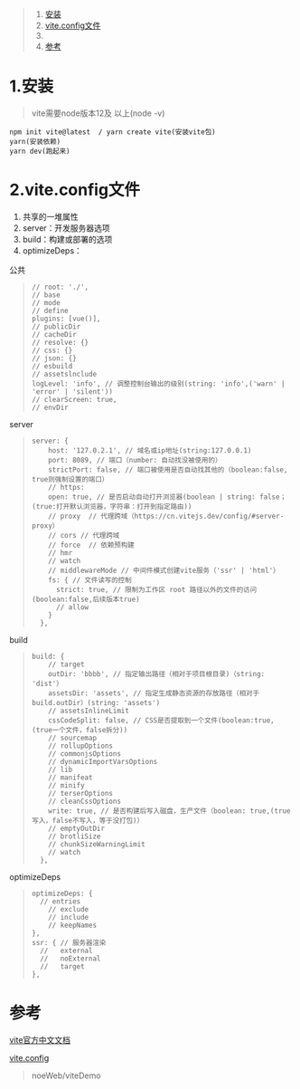> 1. <a href="#h1"> 安装 </a>
> 2. <a href="#h2"> vite.config文件  </a>
> 3. <a href="#h3">  </a>
> 99. <a href="#ck"> 参考 </a>



###  <h1 id="h1"> 1.安装 </h1>

> vite需要node版本12及 以上(node -v)

```
npm init vite@latest  / yarn create vite(安装vite包)
yarn(安装依赖)
yarn dev(跑起来)
```

###  <h1 id="h2"> 2.vite.config文件 </h1>

1. 共享的一堆属性
2. server：开发服务器选项
3. build：构建或部署的选项
4. optimizeDeps：

公共

> ```
> // root: './',
> // base
> // mode
> // define
> plugins: [vue()],
> // publicDir
> // cacheDir
> // resolve: {}
> // css: {}
> // json: {}
> // esbuild
> // assetslnclude
> logLevel: 'info', // 调整控制台输出的级别(string: 'info',('warn' | 'error' | 'silent'))
> // clearScreen: true,
> // envDir
> ```

server

> ```
> server: {
>     host: '127.0.2.1', // 域名或ip地址(string:127.0.0.1)
>     port: 8089, // 端口（number: 自动找没被使用的）
>     strictPort: false, // 端口被使用是否自动找其他的（boolean:false, true则强制设置的端口）
>     // https: 
>     open: true, // 是否启动自动打开浏览器(boolean | string: false； (true:打开默认浏览器，字符串：打开到指定路由))
>     // proxy  // 代理跨域（https://cn.vitejs.dev/config/#server-proxy）
>     // cors // 代理跨域
>     // force  // 依赖预构建
>     // hmr
>     // watch
>     // middlewareMode // 中间件模式创建vite服务（'ssr' | 'html'）
>     fs: { // 文件读写的控制
>       strict: true, // 限制为工作区 root 路径以外的文件的访问(boolean:false,后续版本true)
>       // allow
>     }
>   },
> ```

build

> ```
> build: {
>     // target
>     outDir: 'bbbb', // 指定输出路径（相对于项目根目录)（string: 'dist'）
>     assetsDir: 'assets', // 指定生成静态资源的存放路径（相对于 build.outDir）(string: 'assets')
>     // assetsInlineLimit
>     cssCodeSplit: false, // CSS是否提取到一个文件(boolean:true, (true一个文件，false拆分))
>     // sourcemap
>     // rollupOptions
>     // commonjsOptions
>     // dynamicImportVarsOptions
>     // lib
>     // manifeat
>     // minify
>     // terserOptions
>     // cleanCssOptions
>     write: true, // 是否构建后写入磁盘，生产文件（boolean: true,(true写入，false不写入，等于没打包)）
>     // emptyOutDir
>     // brotliSize
>     // chunkSizeWarningLimit
>     // watch
>   },
> ```

optimizeDeps

> ```
> optimizeDeps: {
> 	// entries
>     // exclude
>     // include
>     // keepNames
> },
> ssr: { // 服务器渲染
>   //   external
>   //   noExternal
>   //   target
> },
> ```



###  <h1 id="ck"> 参考 </h1>

[vite官方中文文档](https://cn.vitejs.dev/guide/)

[vite.config](https://cn.vitejs.dev/config/)

> 
> noeWeb/viteDemo